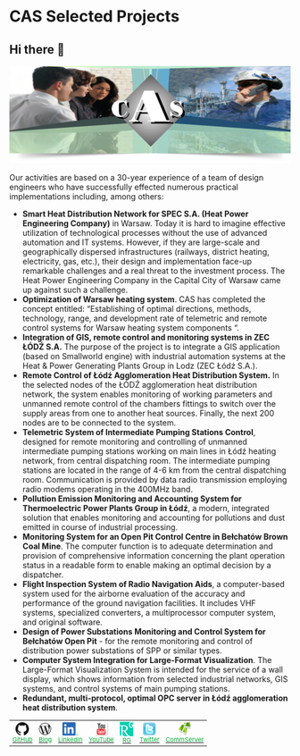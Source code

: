 # CAS Selected Projects

## Hi there 👋

![imagine](/.media/cas_banner.png)

Our activities are based on a 30-year experience of a team of design engineers who have successfully effected numerous practical implementations including, among others:

- **Smart Heat Distribution Network for SPEC S.A. (Heat Power Engineering Company)** in Warsaw. Today it is hard to imagine effective utilization of technological processes without the use of advanced automation and IT systems. However, if they are large-scale and geographically dispersed infrastructures (railways, district heating, electricity, gas, etc.), their design and implementation face-up remarkable challenges and a real threat to the investment process. The Heat Power Engineering Company in the Capital City of Warsaw came up against such a challenge.
- **Optimization of Warsaw heating system**. CAS has completed the concept entitled: “Establishing of optimal directions, methods, technology, range, and development rate of telemetric and remote control systems for Warsaw heating system components “.
- **Integration of GIS, remote control and monitoring systems in ZEC ŁÓDŹ S.A.** The purpose of the project is to integrate a GIS application (based on Smallworld engine) with industrial automation systems at the Heat & Power Generating Plants Group in Lodz (ZEC Łódź S.A.).
- **Remote Control of Łódź Agglomeration Heat Distribution System.** In the selected nodes of the ŁÓDŹ agglomeration heat distribution network, the system enables monitoring of working parameters and unmanned remote control of the chambers fittings to switch over the supply areas from one to another heat sources. Finally, the next 200 nodes are to be connected to the system.
- **Telemetric System of Intermediate Pumping Stations Control**, designed for remote monitoring and controlling of unmanned intermediate pumping stations working on main lines in Łódź heating network, from central dispatching room. The intermediate pumping stations are located in the range of 4-6 km from the central dispatching room. Communication is provided by data radio transmission employing radio modems operating in the 400MHz band.
- **Pollution Emission Monitoring and Accounting System for Thermoelectric Power Plants Group in Łódź**, a modern, integrated solution that enables monitoring and accounting for pollutions and dust emitted in course of industrial processing.
- **Monitoring System for an Open Pit Control Centre in Bełchatów Brown Coal Mine**. The computer function is to adequate determination and provision of comprehensive information concerning the plant operation status in a readable form to enable making an optimal decision by a dispatcher.
- **Flight Inspection System of Radio Navigation Aids**, a computer-based system used for the airborne evaluation of the accuracy and performance of the ground navigation facilities. It includes VHF systems, specialized converters, a multiprocessor computer system, and original software.
- **Design of Power Substations Monitoring and Control System for Bełchatów Open Pit** - for the remote monitoring and control of distribution power substations of SPP or similar types.
- **Computer System Integration for Large-Format Visualization**. The Large-Format Visualization System is intended for the service of a wall display, which shows information from selected industrial networks, GIS systems, and control systems of main pumping stations.
- **Redundant, multi-protocol, optimal OPC server in Łódź agglomeration heat distribution system**.

<table style="font-size: 11px;" title="Bottom navigation menu" border="0" cellspacing="20" cellpadding="1" align="center">
    <tbody title="CommServer">
        <tr align="center" valign="middle">
            <td title="github"><a title="GitHub Object Oriented Internet" href="https://github.com/mpostol"
                    target="_blank" rel="external noopener noreferrer"> <img src=".media/bottom_GitHub.png"
                        alt="GitHub Object Oriented Internet" align="texttop" border="0" /><br /> <span
                        style="color: #07ad36;">GitHub</span> </a></td>
            <td title="wordpress"><a title="Open Mariusz Postol Blog" href="http://mpostol.wordpress.com/" target="_blank"
                    rel="external noopener noreferrer"> <img src=".media/bottom_wordpress.png"
                        alt="Mariusz Postol Blog" align="texttop" border="0" /><br /> <span
                        style="color: #07ad36;">Blog</span> </a></td>
            <td title="LinkedIn"><a title="Follow Mariusz Postol on LinkedIn"
                    href="linkedin.com/in/mpostol"
                    target="_blank" rel="external noopener noreferrer"> <img src=".media/bottom_LI-In-Bug.png"
                        alt="Follow Mariusz Postol on LinkedIn" align="texttop" border="0" /><br /> <span
                        style="color: #07ad36;">LinkedIn</span> </a></td>
            <td title="youtube"><a title="Follow us on YouTube" href="https://www.youtube.com/@mariuszpostol/featured"
                    target="_blank" rel="external noopener noreferrer"> <img src=".media/bottom_youtube.png"
                        alt="Follow us on YouTube" align="texttop" border="0" /><br /> <span
                        style="color: #07ad36;">YouTube</span></a></td>
            <td title="researchgate"><a title="Follow Mariusz Postol on ResearchGate"
                    href="https://www.researchgate.net/profile/Mariusz_Postol"> <img
                        title="Follow Mariusz Postol on ResearchGate" src=".media/bottom_ResearchGate.png"
                        alt="Follow Mariusz Postol on ResearchGate" align="texttop" border="0" /><br /> <span
                        style="color: #07ad36;">RG</span> </a></td>
            <td title="twitter"><a title="Follow CommServer on Twitter" href="https://twitter.com/mpostol"
                    target="_blank" rel="external noopener noreferrer"> <img title="Follow CommServer on Twitter"
                        src=".media/bottom_twitter.png" alt="Follow Commserver on Twitter " align="texttop"
                        border="0" /><br /> <span style="color: #07ad36;">Twitter</span> </a></td>
            <td title="CommServer"><a title="CommServer" href="https://github.com/commsvr-com" target="_blank"> <img
                        src=".media/bottom_commserver.png" alt="CommServer" align="texttop" border="0" /><br /> <span
                        style="color: #07ad36;">CommServer</span> </a></td>
        </tr>
    </tbody>
</table>

